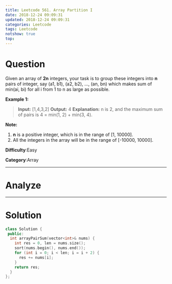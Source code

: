 ```yaml
---
title: Leetcode 561. Array Partition I
date: 2018-12-24 09:09:31
updated: 2018-12-24 09:09:31
categories: Leetcode
tags: Leetcode
notshow: true
top:
---
```


# Question

Given an array of  **2n**  integers, your task is to group these integers into  **n**  pairs of integer, say (a1, b1), (a2, b2), ..., (an, bn) which makes sum of min(ai, bi) for all i from 1 to n as large as possible.

**Example 1:**  

> **Input:** [1,4,3,2]
> **Output:** 4
> **Explanation:** n is 2, and the maximum sum of pairs is 4 = min(1, 2) + min(3, 4).

**Note:**  

1. **n**  is a positive integer, which is in the range of [1, 10000].
2. All the integers in the array will be in the range of [-10000, 10000].

**Difficulty**:Easy

**Category**:Array

<!-- more -->

------------

# Analyze

------------

# Solution

```cpp
class Solution {
 public:
  int arrayPairSum(vector<int>& nums) {
    int res = 0, len = nums.size();
    sort(nums.begin(), nums.end());
    for (int i = 0; i < len; i = i + 2) {
      res += nums[i];
    }
    return res;
  }
};
```